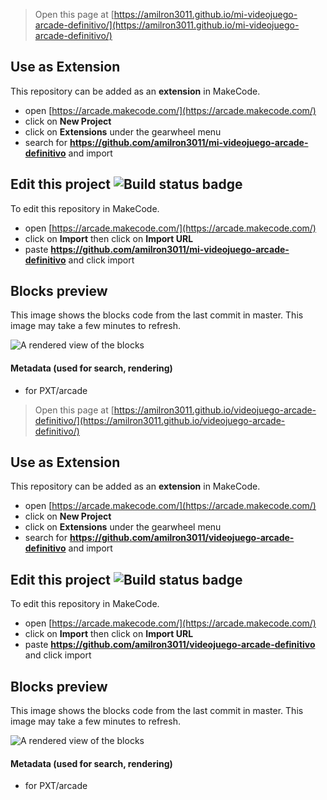  


> Open this page at [https://amilron3011.github.io/mi-videojuego-arcade-definitivo/](https://amilron3011.github.io/mi-videojuego-arcade-definitivo/)

## Use as Extension

This repository can be added as an **extension** in MakeCode.

* open [https://arcade.makecode.com/](https://arcade.makecode.com/)
* click on **New Project**
* click on **Extensions** under the gearwheel menu
* search for **https://github.com/amilron3011/mi-videojuego-arcade-definitivo** and import

## Edit this project ![Build status badge](https://github.com/amilron3011/mi-videojuego-arcade-definitivo/workflows/MakeCode/badge.svg)

To edit this repository in MakeCode.

* open [https://arcade.makecode.com/](https://arcade.makecode.com/)
* click on **Import** then click on **Import URL**
* paste **https://github.com/amilron3011/mi-videojuego-arcade-definitivo** and click import

## Blocks preview

This image shows the blocks code from the last commit in master.
This image may take a few minutes to refresh.

![A rendered view of the blocks](https://github.com/amilron3011/mi-videojuego-arcade-definitivo/raw/master/.github/makecode/blocks.png)

#### Metadata (used for search, rendering)

* for PXT/arcade
<script src="https://makecode.com/gh-pages-embed.js"></script><script>makeCodeRender("{{ site.makecode.home_url }}", "{{ site.github.owner_name }}/{{ site.github.repository_name }}");</script>



> Open this page at [https://amilron3011.github.io/videojuego-arcade-definitivo/](https://amilron3011.github.io/videojuego-arcade-definitivo/)

## Use as Extension

This repository can be added as an **extension** in MakeCode.

* open [https://arcade.makecode.com/](https://arcade.makecode.com/)
* click on **New Project**
* click on **Extensions** under the gearwheel menu
* search for **https://github.com/amilron3011/videojuego-arcade-definitivo** and import

## Edit this project ![Build status badge](https://github.com/amilron3011/videojuego-arcade-definitivo/workflows/MakeCode/badge.svg)

To edit this repository in MakeCode.

* open [https://arcade.makecode.com/](https://arcade.makecode.com/)
* click on **Import** then click on **Import URL**
* paste **https://github.com/amilron3011/videojuego-arcade-definitivo** and click import

## Blocks preview

This image shows the blocks code from the last commit in master.
This image may take a few minutes to refresh.

![A rendered view of the blocks](https://github.com/amilron3011/videojuego-arcade-definitivo/raw/master/.github/makecode/blocks.png)

#### Metadata (used for search, rendering)

* for PXT/arcade
<script src="https://makecode.com/gh-pages-embed.js"></script><script>makeCodeRender("{{ site.makecode.home_url }}", "{{ site.github.owner_name }}/{{ site.github.repository_name }}");</script>
